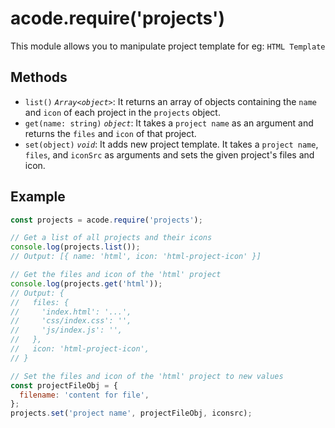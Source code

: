 # acode.require('projects')

This module allows you to manipulate project template for eg: `HTML Template`

## Methods

- `list()` _`Array<object>`_: It returns an array of objects containing the `name` and `icon` of each project in the `projects` object.
- `get(name: string)` _`object`_: It takes a `project name` as an argument and returns the `files` and `icon` of that project.
- `set(object)` _`void`_: It adds new project template. It takes a `project name`, `files`, and `iconSrc` as arguments and sets the given project's files and icon.

## Example

```js
const projects = acode.require('projects');

// Get a list of all projects and their icons
console.log(projects.list());
// Output: [{ name: 'html', icon: 'html-project-icon' }]

// Get the files and icon of the 'html' project
console.log(projects.get('html'));
// Output: {
//   files: {
//     'index.html': '...',
//     'css/index.css': '',
//     'js/index.js': '',
//   },
//   icon: 'html-project-icon',
// }

// Set the files and icon of the 'html' project to new values
const projectFileObj = {
  filename: 'content for file',
};
projects.set('project name', projectFileObj, iconsrc);
```

